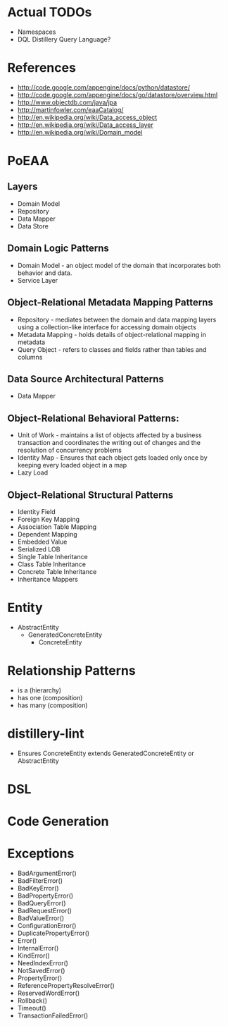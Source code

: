 # Actual TODOs
- Namespaces
- DQL Distillery Query Language?

# References
- http://code.google.com/appengine/docs/python/datastore/
- http://code.google.com/appengine/docs/go/datastore/overview.html
- http://www.objectdb.com/java/jpa
- http://martinfowler.com/eaaCatalog/
- http://en.wikipedia.org/wiki/Data_access_object
- http://en.wikipedia.org/wiki/Data_access_layer
- http://en.wikipedia.org/wiki/Domain_model

# PoEAA
## Layers
- Domain Model
- Repository
- Data Mapper
- Data Store

## Domain Logic Patterns
- Domain Model - an object model of the domain that incorporates both behavior and data.
- Service Layer

## Object-Relational Metadata Mapping Patterns
- Repository - mediates between the domain and data mapping layers using a collection-like interface for accessing domain objects
- Metadata Mapping - holds details of object-relational mapping in metadata
- Query Object - refers to classes and fields rather than tables and columns

## Data Source Architectural Patterns
- Data Mapper

## Object-Relational Behavioral Patterns:
- Unit of Work - maintains a list of objects affected by a business transaction and coordinates the writing out of changes and the resolution of concurrency problems
- Identity Map - Ensures that each object gets loaded only once by keeping every loaded object in a map
- Lazy Load

## Object-Relational Structural Patterns
- Identity Field
- Foreign Key Mapping
- Association Table Mapping
- Dependent Mapping
- Embedded Value
- Serialized LOB
- Single Table Inheritance
- Class Table Inheritance
- Concrete Table Inheritance
- Inheritance Mappers

# Entity
- AbstractEntity
	- GeneratedConcreteEntity
		- ConcreteEntity

# Relationship Patterns
- is a (hierarchy)
- has one (composition)
- has many (composition)

# distillery-lint
- Ensures ConcreteEntity extends GeneratedConcreteEntity or AbstractEntity

# DSL

# Code Generation

# Exceptions
- BadArgumentError()
- BadFilterError()
- BadKeyError()
- BadPropertyError()
- BadQueryError()
- BadRequestError()
- BadValueError()
- ConfigurationError()
- DuplicatePropertyError()
- Error()
- InternalError()
- KindError()
- NeedIndexError()
- NotSavedError()
- PropertyError()
- ReferencePropertyResolveError()
- ReservedWordError()
- Rollback()
- Timeout()
- TransactionFailedError()
